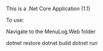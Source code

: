 This is a .Net Core Application (1.1)

To use:

Navigate to the MenuLog.Web folder

dotnet restore
dotnet build
dotnet run